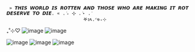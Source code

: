 


     » 𝙏𝙃𝙄𝙎 𝙒𝙊𝙍𝙇𝘿 𝙄𝙎 𝙍𝙊𝙏𝙏𝙀𝙉 𝘼𝙉𝘿 𝙏𝙃𝙊𝙎𝙀 𝙒𝙃𝙊 𝘼𝙍𝙀 𝙈𝘼𝙆𝙄𝙉𝙂 𝙄𝙏 𝙍𝙊𝙏 𝘿𝙀𝙎𝙀𝙍𝙑𝙀 𝙏𝙊 𝘿𝙄𝙀. « . ݁₊ ⊹ . ݁˖ . ݁
                                𖤐ᝰ.ᐟ𖦹₊⊹


₊˚⊹♡ ![image](https://github.com/user-attachments/assets/d62d986d-fcb1-4f94-883d-2c6376e2bae4)
![image](https://github.com/user-attachments/assets/5d0eac66-6616-4f55-9c3c-98c8a09ea6f9) 







![image](https://github.com/user-attachments/assets/4d71783e-c824-466f-a21a-b1989474a669) ![image](https://github.com/user-attachments/assets/3f7c137b-bc9f-4655-9d72-2ca4bb5f06b6) ![image](https://github.com/user-attachments/assets/e156c9e6-4b65-4ca3-b0de-b71ea05d18c8)





